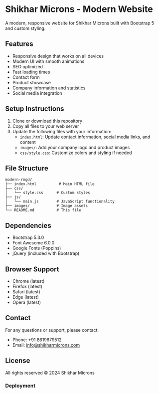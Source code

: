 # Shikhar Microns - Modern Website

A modern, responsive website for Shikhar Microns built with Bootstrap 5 and custom styling.

## Features

- Responsive design that works on all devices
- Modern UI with smooth animations
- SEO optimized
- Fast loading times
- Contact form
- Product showcase
- Company information and statistics
- Social media integration

## Setup Instructions

1. Clone or download this repository
2. Copy all files to your web server
3. Update the following files with your information:
   - `index.html`: Update contact information, social media links, and content
   - `images/`: Add your company logo and product images
   - `css/style.css`: Customize colors and styling if needed

## File Structure

```
modern-rmgd/
├── index.html          # Main HTML file
├── css/
│   └── style.css      # Custom styles
├── js/
│   └── main.js        # JavaScript functionality
├── images/            # Image assets
└── README.md          # This file
```

## Dependencies

- Bootstrap 5.3.0
- Font Awesome 6.0.0
- Google Fonts (Poppins)
- jQuery (included with Bootstrap)

## Browser Support

- Chrome (latest)
- Firefox (latest)
- Safari (latest)
- Edge (latest)
- Opera (latest)

## Contact

For any questions or support, please contact:
- Phone: +91 8619679512
- Email: info@shikharmicrons.com

## License

All rights reserved © 2024 Shikhar Microns 

### Deployment
